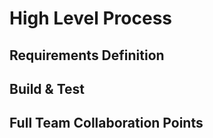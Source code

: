 # High Level Process

## Requirements Definition

## Build & Test

## Full Team Collaboration Points
